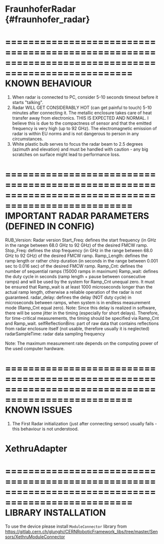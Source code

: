 # FraunhoferRadar {#fraunhofer_radar}

====================================================================================================
KNOWN BEHAVIOUR
====================================================================================================

1. When radar is connected to PC, consider 5-10 seconds timeout before it starts "talking".
2. Radar WILL GET CONSIDERABLY HOT (can get painful to touch) 5-10 minutes after connecting it.
    The metallic enclosure takes care of heat transfer away from electronics. THIS IS EXPECTED AND
    NORMAL. I believe this is due to the compactness of sensor and that the emitted frequency is
    very high (up to 92 GHz). The electromagnetic emission of radar is within EU norms and is
    not dangerous to person in any circumstances.
3. White plastic bulb serves to focus the radar beam to 2.5 degrees (azimuth and elevation) and
    must be handled with caution - any big scratches on surface might lead to performance loss.

====================================================================================================
IMPORTANT RADAR PARAMETERS (DEFINED IN CONFIG)
====================================================================================================

RUB_Version:
    Radar version
Start_Freq:
    defines the start frequency (in GHz in the range between 68.0 GHz to 92 GHz)
    of the desired FMCW ramp.
Stop_Freq:
    defines the stop frequency (in GHz in the range between 68.0 GHz to 92 GHz)
    of the desired FMCW ramp.
Ramp_Length:
    defines the ramp length or rather chirp duration (in seconds in the range between 0.001 sec to
    0.016 sec) of the desired FMCW ramp.
Ramp_Cnt:
    defines the number of sequential ramps (15000 ramps in maximum)
Ramp_wait:
    defines the duty cycle in seconds (ramp length + pause between consecutive ramps) and will be
    used by the system for Ramp_Cnt unequal zero. It must be ensured that Ramp_wait is at least
    1000 microseconds longer than the actual ramp length, otherwise a reliable operation of the
    radar is not guaranteed.
radar_delay:
    defines the delay (NOT duty cycle) in microseconds between ramps, when system is in endless
    measurement mode (Ramp_Cnt equal zero).
    Note: Since this delay is realized in software, there will be some jitter in the timing
    (especially for short delays). Therefore, for time-critical measurements, the timing should be
    specified via Ramp_Cnt and Ramp_wait.
selfReflectionBins:
    part of raw data that contains reflections from radar enclosure itself (not usable, therefore
    usually it is neglected)
radarSampleTime:
    radar data sampling frequency

Note: The maximum measurement rate depends on the computing power of the used computer
hardware.

====================================================================================================
KNOWN ISSUES
====================================================================================================

1. The First Radar initialization (just after connecting sensor) usually fails - this behaviour is
    not understood.

# XethruAdapter

====================================================================================================
LIBRARY INSTALLATION
====================================================================================================

To use the device please install `ModuleConnector` library from https://gitlab.cern.ch/glunghi/CERNRoboticFramework_libs/tree/master/Sensors/XethruModuleConnector
